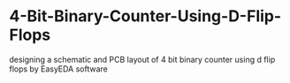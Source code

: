 # 4-Bit-Binary-Counter-Using-D-Flip-Flops
designing a schematic and PCB layout of 4 bit binary counter using d flip flops by EasyEDA software
